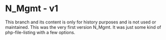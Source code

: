 # N_Mgmt - v1

This branch and its content is only for history purposes and is not used or maintained.
This was the very first version N_Mgmt.
It was just some kind of php-file-listing with a few options.
